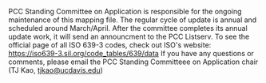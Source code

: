 PCC Standing Committee on Application is responsible for the ongoing maintenance of this mapping file. The regular cycle of update is annual and scheduled around March/April. After the committee completes its annual update work, it will send an announcment to the PCC Listserv. 
To see the official page of all ISO 639-3 codes, check out ISO's website: https://iso639-3.sil.org/code_tables/639/data
If you have any questions or comments, please email the PCC Standing Committeee on Application chair (TJ Kao, tjkao@ucdavis.edu)
